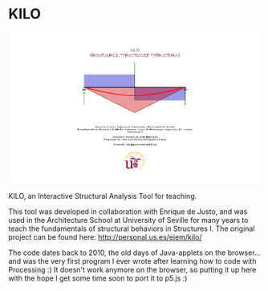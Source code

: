 # KILO
<p align="center">
<a href="http://personal.us.es/ejem/kilo/" target="_blank"><img width="888" src="kilo_original_website/intro.png"></a>
</p>
KILO, an Interactive Structural Analysis Tool for teaching.

This tool was developed in collaboration with Enrique de Justo, and was used in the Architecture School at University of Seville for many years to teach the fundamentals of structural behaviors in Structures I. The original project can be found here: http://personal.us.es/ejem/kilo/

The code dates back to 2010, the old days of Java-applets on the browser... and was the very first program I ever wrote after learning how to code with Processing :) It doesn't work anymore on the browser, so putting it up here with the hope I get some time soon to port it to p5.js :)
